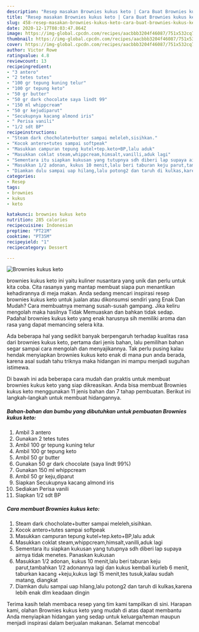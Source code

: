```yaml
---
description: "Resep masakan Brownies kukus keto | Cara Buat Brownies kukus keto Yang Menggugah Selera"
title: "Resep masakan Brownies kukus keto | Cara Buat Brownies kukus keto Yang Menggugah Selera"
slug: 458-resep-masakan-brownies-kukus-keto-cara-buat-brownies-kukus-keto-yang-menggugah-selera
date: 2020-12-17T08:03:47.864Z
image: https://img-global.cpcdn.com/recipes/aacbbb3204f46087/751x532cq70/brownies-kukus-keto-foto-resep-utama.jpg
thumbnail: https://img-global.cpcdn.com/recipes/aacbbb3204f46087/751x532cq70/brownies-kukus-keto-foto-resep-utama.jpg
cover: https://img-global.cpcdn.com/recipes/aacbbb3204f46087/751x532cq70/brownies-kukus-keto-foto-resep-utama.jpg
author: Victor Rowe
ratingvalue: 4.8
reviewcount: 13
recipeingredient:
- "3 antero"
- "2 tetes tutes"
- "100 gr tepung kuning telur"
- "100 gr tepung keto"
- "50 gr butter"
- "50 gr dark chocolate saya lindt 99"
- "150 ml whippcream"
- "50 gr kejudiparut"
- "Secukupnya kacang almond iris"
- " Perisa vanili"
- "1/2 sdt BP"
recipeinstructions:
- "Steam dark chocholate+butter sampai meleleh,sisihkan."
- "Kocok antero+tutes sampai softpeak"
- "Masukkan campuran tepung kutel+tep.keto+BP,lalu aduk"
- "Masukkan coklat steam,whippcream,himsalt,vanilli,aduk lagi"
- "Sementara itu siapkan kukusan yang tutupnya sdh diberi lap supaya airnya tidak menetes. Panaskan kukusan"
- "Masukkan 1/2 adonan, kukus 10 menit,lalu beri taburan keju parut,tambahkan 1/2 adonannya lagi dan kukus kembali kurleb 6 menit, taburkan kacang +keju,kukus lagi 15 menit,tes tusuk,kalau sudah matang, diangkat"
- "Diamkan dulu sampai uap hilang,lalu potong2 dan taruh di kulkas,karena lebih enak dlm keadaan dingin"
categories:
- Resep
tags:
- brownies
- kukus
- keto

katakunci: brownies kukus keto 
nutrition: 285 calories
recipecuisine: Indonesian
preptime: "PT21M"
cooktime: "PT35M"
recipeyield: "1"
recipecategory: Dessert

---
```



![Brownies kukus keto](https://img-global.cpcdn.com/recipes/aacbbb3204f46087/751x532cq70/brownies-kukus-keto-foto-resep-utama.jpg)


brownies kukus keto ini yaitu kuliner nusantara yang unik dan perlu untuk kita coba. Cita rasanya yang mantap membuat siapa pun menantikan kehadirannya di meja makan.
Anda sedang mencari inspirasi resep brownies kukus keto untuk jualan atau dikonsumsi sendiri yang Enak Dan Mudah? Cara membuatnya memang susah-susah gampang. Jika keliru mengolah maka hasilnya Tidak Memuaskan dan bahkan tidak sedap. Padahal brownies kukus keto yang enak harusnya sih memiliki aroma dan rasa yang dapat memancing selera kita.



Ada beberapa hal yang sedikit banyak berpengaruh terhadap kualitas rasa dari brownies kukus keto, pertama dari jenis bahan, lalu pemilihan bahan segar sampai cara mengolah dan menyajikannya. Tak perlu pusing kalau hendak menyiapkan brownies kukus keto enak di mana pun anda berada, karena asal sudah tahu triknya maka hidangan ini mampu menjadi suguhan istimewa.


Di bawah ini ada beberapa cara mudah dan praktis untuk membuat brownies kukus keto yang siap dikreasikan. Anda bisa membuat Brownies kukus keto menggunakan 11 jenis bahan dan 7 tahap pembuatan. Berikut ini langkah-langkah untuk membuat hidangannya.

<!--inarticleads1-->

##### Bahan-bahan dan bumbu yang dibutuhkan untuk pembuatan Brownies kukus keto:

1. Ambil 3 antero
1. Gunakan 2 tetes tutes
1. Ambil 100 gr tepung kuning telur
1. Ambil 100 gr tepung keto
1. Ambil 50 gr butter
1. Gunakan 50 gr dark chocolate (saya lindt 99%)
1. Gunakan 150 ml whippcream
1. Ambil 50 gr keju,diparut
1. Siapkan Secukupnya kacang almond iris
1. Sediakan  Perisa vanili
1. Siapkan 1/2 sdt BP




<!--inarticleads2-->

##### Cara membuat Brownies kukus keto:

1. Steam dark chocholate+butter sampai meleleh,sisihkan.
1. Kocok antero+tutes sampai softpeak
1. Masukkan campuran tepung kutel+tep.keto+BP,lalu aduk
1. Masukkan coklat steam,whippcream,himsalt,vanilli,aduk lagi
1. Sementara itu siapkan kukusan yang tutupnya sdh diberi lap supaya airnya tidak menetes. Panaskan kukusan
1. Masukkan 1/2 adonan, kukus 10 menit,lalu beri taburan keju parut,tambahkan 1/2 adonannya lagi dan kukus kembali kurleb 6 menit, taburkan kacang +keju,kukus lagi 15 menit,tes tusuk,kalau sudah matang, diangkat
1. Diamkan dulu sampai uap hilang,lalu potong2 dan taruh di kulkas,karena lebih enak dlm keadaan dingin




Terima kasih telah membaca resep yang tim kami tampilkan di sini. Harapan kami, olahan Brownies kukus keto yang mudah di atas dapat membantu Anda menyiapkan hidangan yang sedap untuk keluarga/teman maupun menjadi inspirasi dalam berjualan makanan. Selamat mencoba!
